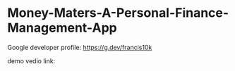# Money-Maters-A-Personal-Finance-Management-App
Google developer profile:
https://g.dev/francis10k 

demo vedio link:
